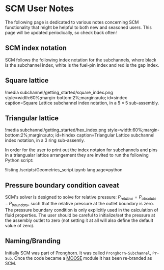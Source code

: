 # SCM User Notes

The following page is dedicated to various notes concerning SCM functionality
that might be helpful to both new and seasoned users. This page will be updated
periodically, so check back often!

## SCM index notation

SCM follows the following index notation for the subchannels, where black is the subchannel
index, white is the fuel-pin index and red is the gap index.

## Square lattice

!media subchannel/getting_started/square_index.png
    style=width:60%;margin-bottom:2%;margin:auto;
    id=sindex
    caption=Square Lattice subchannel index notation, in a $5 \times 5$ sub-assembly.

## Triangular lattice

!media subchannel/getting_started/hex_index.png
    style=width:60%;margin-bottom:2%;margin:auto;
    id=hindex
    caption=Triangular Lattice subchannel index notation, in a $3$ ring sub-assemly.

In order for the user to print out the index notaion for subchannels and pins in a triangualar lattice arrangement they are invited to run the following Python script:

!listing /scripts/Geometries_script.ipynb  language=python

## Pressure boundary condition caveat

SCM's solver is designed to solve for relative pressure: $P_{relative} = P_{absolute} - P_{boundary}$, such that the relative pressure at the outlet boundary is zero. The pressure boundary condition is only explicitly used in the calculation of fluid properties. The user should be careful to initialize/set the pressure at the assembly outlet to zero (not setting it at all will also define the default value of zero).

## Naming/Branding

Initially SCM was part of [Pronghorn](https://mooseframework.inl.gov/ncrc/applications/ncrc_root_pronghorn.html). It was called `Pronghorn-Subchannel`, `Pr-Sub`. Once the code became a [MOOSE](https://mooseframework.inl.gov/index.html) module it has been re-branded as SCM.
